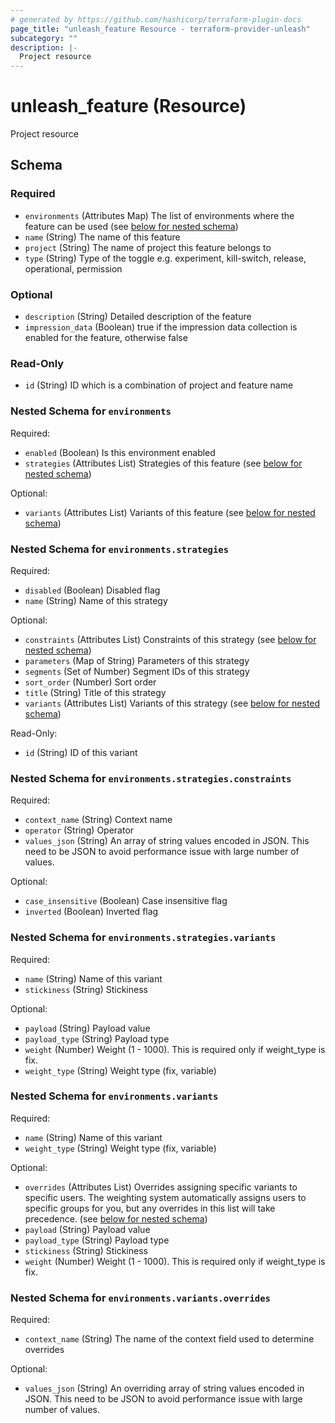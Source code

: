 ```yaml
---
# generated by https://github.com/hashicorp/terraform-plugin-docs
page_title: "unleash_feature Resource - terraform-provider-unleash"
subcategory: ""
description: |-
  Project resource
---
```


# unleash_feature (Resource)

Project resource



<!-- schema generated by tfplugindocs -->
## Schema

### Required

- `environments` (Attributes Map) The list of environments where the feature can be used (see [below for nested schema](#nestedatt--environments))
- `name` (String) The name of this feature
- `project` (String) The name of project this feature belongs to
- `type` (String) Type of the toggle e.g. experiment, kill-switch, release, operational, permission

### Optional

- `description` (String) Detailed description of the feature
- `impression_data` (Boolean) true if the impression data collection is enabled for the feature, otherwise false

### Read-Only

- `id` (String) ID which is a combination of project and feature name

<a id="nestedatt--environments"></a>
### Nested Schema for `environments`

Required:

- `enabled` (Boolean) Is this environment enabled
- `strategies` (Attributes List) Strategies of this feature (see [below for nested schema](#nestedatt--environments--strategies))

Optional:

- `variants` (Attributes List) Variants of this feature (see [below for nested schema](#nestedatt--environments--variants))

<a id="nestedatt--environments--strategies"></a>
### Nested Schema for `environments.strategies`

Required:

- `disabled` (Boolean) Disabled flag
- `name` (String) Name of this strategy

Optional:

- `constraints` (Attributes List) Constraints of this strategy (see [below for nested schema](#nestedatt--environments--strategies--constraints))
- `parameters` (Map of String) Parameters of this strategy
- `segments` (Set of Number) Segment IDs of this strategy
- `sort_order` (Number) Sort order
- `title` (String) Title of this strategy
- `variants` (Attributes List) Variants of this strategy (see [below for nested schema](#nestedatt--environments--strategies--variants))

Read-Only:

- `id` (String) ID of this variant

<a id="nestedatt--environments--strategies--constraints"></a>
### Nested Schema for `environments.strategies.constraints`

Required:

- `context_name` (String) Context name
- `operator` (String) Operator
- `values_json` (String) An array of string values encoded in JSON. This need to be JSON to avoid performance issue with large number of values.

Optional:

- `case_insensitive` (Boolean) Case insensitive flag
- `inverted` (Boolean) Inverted flag


<a id="nestedatt--environments--strategies--variants"></a>
### Nested Schema for `environments.strategies.variants`

Required:

- `name` (String) Name of this variant
- `stickiness` (String) Stickiness

Optional:

- `payload` (String) Payload value
- `payload_type` (String) Payload type
- `weight` (Number) Weight (1 - 1000). This is required only if weight_type is fix.
- `weight_type` (String) Weight type (fix, variable)



<a id="nestedatt--environments--variants"></a>
### Nested Schema for `environments.variants`

Required:

- `name` (String) Name of this variant
- `weight_type` (String) Weight type (fix, variable)

Optional:

- `overrides` (Attributes List) Overrides assigning specific variants to specific users. The weighting system automatically assigns users to specific groups for you, but any overrides in this list will take precedence. (see [below for nested schema](#nestedatt--environments--variants--overrides))
- `payload` (String) Payload value
- `payload_type` (String) Payload type
- `stickiness` (String) Stickiness
- `weight` (Number) Weight (1 - 1000). This is required only if weight_type is fix.

<a id="nestedatt--environments--variants--overrides"></a>
### Nested Schema for `environments.variants.overrides`

Required:

- `context_name` (String) The name of the context field used to determine overrides

Optional:

- `values_json` (String) An overriding array of string values encoded in JSON. This need to be JSON to avoid performance issue with large number of values.
